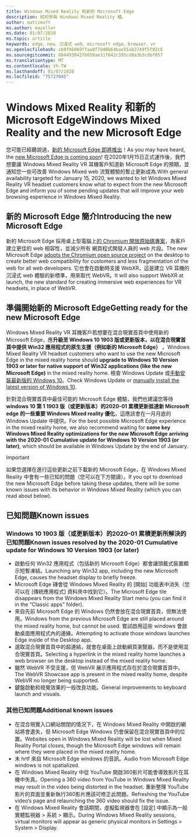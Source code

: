 ```yaml
---
title: Windows Mixed Reality 和新的 Microsoft Edge
description: 如何參與 Windows Mixed Reality 檔。
author: mattzmsft
ms.author: mazeller
ms.date: 01/07/2020
ms.topic: article
keywords: edge、new、沉浸式 web、microsoft edge、browser、vr
ms.openlocfilehash: cb0f96069ffaa8f7d40b64bae55ab2749f5f02c6
ms.sourcegitcommit: 6844930427b658ae31f642c395cd8a3b3cdbf857
ms.translationtype: MT
ms.contentlocale: zh-TW
ms.lasthandoff: 01/07/2020
ms.locfileid: "75727045"
---
```

# <a name="windows-mixed-reality-and-the-new-microsoft-edge"></a><span data-ttu-id="04db3-104">Windows Mixed Reality 和新的 Microsoft Edge</span><span class="sxs-lookup"><span data-stu-id="04db3-104">Windows Mixed Reality and the new Microsoft Edge</span></span>

<span data-ttu-id="04db3-105">您可能已經聽說過，[新的 Microsoft Edge 即將推出](https://blogs.windows.com/windowsexperience/2019/11/04/introducing-the-new-microsoft-edge-and-bing/)！</span><span class="sxs-lookup"><span data-stu-id="04db3-105">As you may have heard, the [new Microsoft Edge is coming soon](https://blogs.windows.com/windowsexperience/2019/11/04/introducing-the-new-microsoft-edge-and-bing/)!</span></span> <span data-ttu-id="04db3-106">在2020年1月15日正式運作後，我們想要讓 Windows Mixed Reality VR 耳機客戶知道新 Microsoft Edge 的預期，並通知您一些可改善 Windows Mixed web 流覽體驗的暫止更新成為.</span><span class="sxs-lookup"><span data-stu-id="04db3-106">With general availability targeted for January 15, 2020, we wanted to let Windows Mixed Reality VR headset customers know what to expect from the new Microsoft Edge and inform you of some pending updates that will improve your web browsing experience in Windows Mixed Reality.</span></span>

## <a name="introducing-the-new-microsoft-edge"></a><span data-ttu-id="04db3-107">新的 Microsoft Edge 簡介</span><span class="sxs-lookup"><span data-stu-id="04db3-107">Introducing the new Microsoft Edge</span></span>

<span data-ttu-id="04db3-108">新的 Microsoft Edge 採用桌上型電腦上[的 Chromium 開放原始碼專案](https://blogs.windows.com/windowsexperience/2018/12/06/microsoft-edge-making-the-web-better-through-more-open-source-collaboration/)，為客戶建立更佳的 web 相容性，並減少所有 網頁程式開發人員的 web 片段。</span><span class="sxs-lookup"><span data-stu-id="04db3-108">The new Microsoft Edge [adopts the Chromium open source project](https://blogs.windows.com/windowsexperience/2018/12/06/microsoft-edge-making-the-web-better-through-more-open-source-collaboration/) on the desktop to create better web compatibility for customers and less fragmentation of the web for all web developers.</span></span> <span data-ttu-id="04db3-109">它也會在啟動時支援 WebXR，這是建立 VR 耳機的沉浸式 web 體驗的新標準，用來取代 WebVR。</span><span class="sxs-lookup"><span data-stu-id="04db3-109">It will also support WebXR at launch, the new standard for creating immersive web experiences for VR headsets, in place of WebVR.</span></span>

## <a name="getting-ready-for-the-new-microsoft-edge"></a><span data-ttu-id="04db3-110">準備開始新的 Microsoft Edge</span><span class="sxs-lookup"><span data-stu-id="04db3-110">Getting ready for the new Microsoft Edge</span></span>

<span data-ttu-id="04db3-111">Windows Mixed Reality VR 耳機客戶若想要在混合現實首頁中使用新的 Microsoft Edge，應**升級至 Windows 10 1903 版或更新版本，以在混合現實首頁中提供 Win32 應用程式的原生支援（例如新的 Microsoft Edge）** 。</span><span class="sxs-lookup"><span data-stu-id="04db3-111">Windows Mixed Reality VR headset customers who want to use the new Microsoft Edge in the mixed reality home should **upgrade to Windows 10 Version 1903 or later for native support of Win32 applications (like the new Microsoft Edge)** in the mixed reality home.</span></span> <span data-ttu-id="04db3-112">檢查 Windows Update 或[手動安裝最新版的 Windows 10](https://www.microsoft.com/en-us/software-download/windows10)。</span><span class="sxs-lookup"><span data-stu-id="04db3-112">Check Windows Update or [manually install the latest version of Windows 10](https://www.microsoft.com/en-us/software-download/windows10).</span></span>

<span data-ttu-id="04db3-113">針對混合現實首頁中最佳可能的 Microsoft Edge 體驗，我們也建議您等待**windows 10 第 1 1903 版（或更新版本）的2020-01 累積更新抵達新 Microsoft edge 的一些重要 Windows Mixed reality 優化**，這應該會在一月月底的 Windows Update 中提供。</span><span class="sxs-lookup"><span data-stu-id="04db3-113">For the best possible Microsoft Edge experience in the mixed reality home, we also recommend waiting for **some key Windows Mixed Reality optimizations for the new Microsoft Edge arriving with the 2020-01 Cumulative update for Windows 10 Version 1903 (or later)**, which should be available in Windows Update by the end of January.</span></span>

>[!IMPORTANT]
><span data-ttu-id="04db3-114">如果您選擇在進行這些更新之前下載新的 Microsoft Edge，在 Windows Mixed Reality 中會有一些已知的問題（您可以在下方閱讀）。</span><span class="sxs-lookup"><span data-stu-id="04db3-114">If you opt to download the new Microsoft Edge before taking these updates, there will be some known issues with its behavior in Windows Mixed Reality (which you can read about below).</span></span>

## <a name="known-issues"></a><span data-ttu-id="04db3-115">已知問題</span><span class="sxs-lookup"><span data-stu-id="04db3-115">Known issues</span></span>

### <a name="known-issues-resolved-by-the-2020-01-cumulative-update-for-windows-10-version-1903-or-later"></a><span data-ttu-id="04db3-116">Windows 10 1903 版（或更新版本）的2020-01 累積更新所解決的已知問題</span><span class="sxs-lookup"><span data-stu-id="04db3-116">Known issues resolved by the 2020-01 Cumulative update for Windows 10 Version 1903 (or later)</span></span>

- <span data-ttu-id="04db3-117">啟動任何 Win32 應用程式（包括新的 Microsoft Edge）都會讓頭戴式裝置顯示短暫凍結。</span><span class="sxs-lookup"><span data-stu-id="04db3-117">Launching any Win32 app, including the new Microsoft Edge, causes the headset display to briefly freeze.</span></span>
- <span data-ttu-id="04db3-118">Microsoft Edge 磚會從 Windows Mixed Reality 的 [開始] 功能表中消失（您可以在 [傳統應用程式] 資料夾中找到它）。</span><span class="sxs-lookup"><span data-stu-id="04db3-118">The Microsoft Edge tile disappears from the Windows Mixed Reality Start menu (you can find it in the “Classic apps” folder).</span></span>
- <span data-ttu-id="04db3-119">來自先前 Microsoft Edge 的 Windows 仍然會放在混合現實首頁，但無法使用。</span><span class="sxs-lookup"><span data-stu-id="04db3-119">Windows from the previous Microsoft Edge are still placed around the mixed reality home, but cannot be used.</span></span> <span data-ttu-id="04db3-120">嘗試啟用這些 windows 會啟動桌面應用程式內的邊緣。</span><span class="sxs-lookup"><span data-stu-id="04db3-120">Attempting to activate those windows launches Edge inside of the Desktop app.</span></span>
- <span data-ttu-id="04db3-121">選取混合現實首頁中的超連結，就會在桌面上啟動網頁瀏覽器，而不是使用混合現實首頁。</span><span class="sxs-lookup"><span data-stu-id="04db3-121">Selecting a hyperlink in the mixed reality home launches a web browser on the desktop instead of the mixed reality home.</span></span>
- <span data-ttu-id="04db3-122">雖然 WebVR 不受支援，但 WebVR 展示應用程式存在於混合現實首頁中。</span><span class="sxs-lookup"><span data-stu-id="04db3-122">The WebVR Showcase app is present in the mixed reality home, despite WebVR no longer being supported.</span></span>
- <span data-ttu-id="04db3-123">鍵盤啟動和視覺效果的一般改良功能。</span><span class="sxs-lookup"><span data-stu-id="04db3-123">General improvements to keyboard launch and visuals.</span></span>

### <a name="additional-known-issues"></a><span data-ttu-id="04db3-124">其他已知問題</span><span class="sxs-lookup"><span data-stu-id="04db3-124">Additional known issues</span></span>

-   <span data-ttu-id="04db3-125">在混合現實入口網站關閉的情況下，在 Windows Mixed Reality 中開啟的網站將會遺失，但 Microsoft Edge Windows 仍會保留在混合現實首頁中的位置。</span><span class="sxs-lookup"><span data-stu-id="04db3-125">Websites open in Windows Mixed Reality will be lost when Mixed Reality Portal closes, though the Microsoft Edge windows will remain where they were placed in the mixed reality home.</span></span>
-   <span data-ttu-id="04db3-126">未 hrtf 來自 Microsoft Edge windows 的音訊。</span><span class="sxs-lookup"><span data-stu-id="04db3-126">Audio from Microsoft Edge windows is not spatialized.</span></span>
-   <span data-ttu-id="04db3-127">在 Windows Mixed Reality 中從 YouTube 開啟360影片可能會導致影片在耳機中失真。</span><span class="sxs-lookup"><span data-stu-id="04db3-127">Opening a 360 video from YouTube in Windows Mixed Reality may result in the video being distorted in the headset.</span></span> <span data-ttu-id="04db3-128">重新整理 YouTube 影片的頁面並重新執行360影片應該可修正此問題。</span><span class="sxs-lookup"><span data-stu-id="04db3-128">Refreshing the YouTube video’s page and relaunching the 360 video should fix the issue.</span></span>
-   <span data-ttu-id="04db3-129">在 Windows Mixed Reality 會話期間，虛擬監視器會在 [設定] 中顯示為一般實體監視器 > 系統 > 顯示。</span><span class="sxs-lookup"><span data-stu-id="04db3-129">During Windows Mixed Reality sessions, virtual monitors will appear as generic physical monitors in Settings > System > Display.</span></span>



